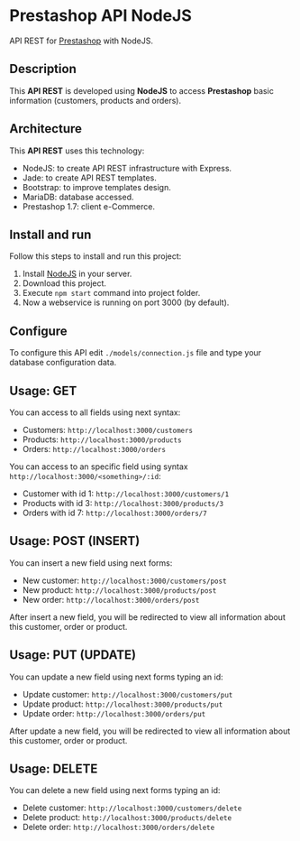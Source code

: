 # Prestashop API NodeJS

API REST for [Prestashop](https://www.prestashop.com/) with NodeJS.

## Description

This **API REST** is developed using **NodeJS** to access **Prestashop** basic information (customers, products and orders).

## Architecture

This **API REST** uses this technology:

* NodeJS: to create API REST infrastructure with Express.
* Jade: to create API REST templates.
* Bootstrap: to improve templates design.
* MariaDB: database accessed.
* Prestashop 1.7: client e-Commerce.

## Install and run

Follow this steps to install and run this project:

1. Install [NodeJS](http://nodejs.org/) in your server.
2. Download this project.
3. Execute ``npm start`` command into project folder.
4. Now a webservice is running on port 3000 (by default).

## Configure

To configure this API edit ``./models/connection.js`` file and type your database configuration data.

## Usage: GET

You can access to all fields using next syntax:

* Customers: ``http://localhost:3000/customers``
* Products: ``http://localhost:3000/products``
* Orders: ``http://localhost:3000/orders``

You can access to an specific field using syntax ``http://localhost:3000/<something>/:id``:

* Customer with id 1: ``http://localhost:3000/customers/1``
* Products with id 3: ``http://localhost:3000/products/3``
* Orders with id 7: ``http://localhost:3000/orders/7``

## Usage: POST (INSERT)

You can insert a new field using next forms:

* New customer: ``http://localhost:3000/customers/post``
* New product: ``http://localhost:3000/products/post``
* New order: ``http://localhost:3000/orders/post``

After insert a new field, you will be redirected to view all information about this customer, order or product. 

## Usage: PUT (UPDATE)

You can update a new field using next forms typing an id:

* Update customer: ``http://localhost:3000/customers/put``
* Update product: ``http://localhost:3000/products/put``
* Update order: ``http://localhost:3000/orders/put``

After update a new field, you will be redirected to view all information about this customer, order or product. 

## Usage: DELETE

You can delete a new field using next forms typing an id:

* Delete customer: ``http://localhost:3000/customers/delete``
* Delete product: ``http://localhost:3000/products/delete``
* Delete order: ``http://localhost:3000/orders/delete``

